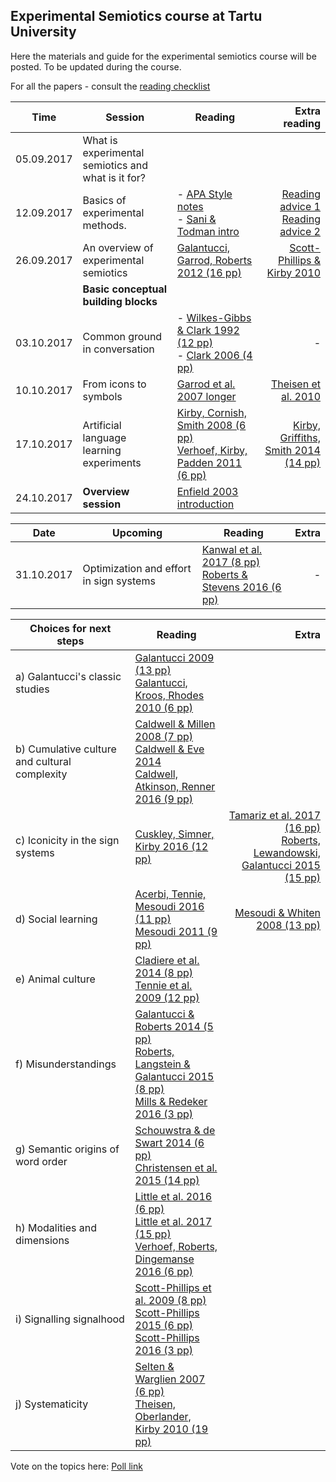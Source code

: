 ## Experimental Semiotics course at Tartu University

Here the materials and guide for the experimental semiotics course will be posted. To be updated during the course. 

For all the papers - consult the [reading checklist](https://www.is.ut.ee/pls/ois_sso/tere.tulemast?pn_id_materjal=694240&pn_id_sessioon=41555863010343699949)

|Time| Session      | Reading           | Extra reading  |
|-----|-------|---------------|-----:|
|05.09.2017| What is experimental semiotics and what is it for?      |  |  |
|12.09.2017| Basics of experimental methods.| - [APA Style notes](https://www.is.ut.ee/pls/ois_sso/tere.tulemast?pn_id_materjal=685629&pn_id_sessioon=41555863010343699949) <br /> - [Sani & Todman intro](https://www.is.ut.ee/pls/ois_sso/tere.tulemast?pn_id_materjal=685630&pn_id_sessioon=41555863010343699949) | [Reading advice 1](https://www.is.ut.ee/pls/ois_sso/tere.tulemast?pn_id_materjal=687616&pn_id_sessioon=41555863010343699949) <br> [Reading advice 2](https://www.is.ut.ee/pls/ois_sso/tere.tulemast?pn_id_materjal=687615&pn_id_sessioon=41555863010343699949) |
|26.09.2017| An overview of experimental semiotics | [Galantucci, Garrod, Roberts 2012 (16 pp)](https://www.is.ut.ee/pls/ois_sso/tere.tulemast?pn_id_materjal=687614&pn_id_sessioon=41529130853603699982)| [Scott-Phillips & Kirby 2010](https://www.is.ut.ee/pls/ois_sso/tere.tulemast?pn_id_materjal=689356&pn_id_sessioon=41529130853603699982) |
||**Basic conceptual building blocks**|
|03.10.2017|Common ground in conversation   |- [Wilkes-Gibbs & Clark 1992 (12 pp)](https://www.is.ut.ee/pls/ois_sso/tere.tulemast?pn_id_materjal=691432&pn_id_sessioon=41529130853603699982) <br>   - [Clark 2006 (4 pp)](https://www.is.ut.ee/pls/ois_sso/tere.tulemast?pn_id_materjal=691431&pn_id_sessioon=41529130853603699982)| -   |
|10.10.2017|From icons to symbols   |  [Garrod et al. 2007 longer](https://www.is.ut.ee/pls/ois_sso/tere.tulemast?pn_id_materjal=693171&pn_id_sessioon=41529130853603699982)  |  [Theisen et al. 2010](https://www.is.ut.ee/pls/ois_sso/tere.tulemast?pn_id_materjal=693172&pn_id_sessioon=41529130853603699982) |
|17.10.2017|Artificial language learning experiments   |  	[Kirby, Cornish, Smith 2008 (6 pp)](https://www.is.ut.ee/pls/ois_sso/tere.tulemast?pn_id_materjal=694616&pn_id_sessioon=41529130853603699982) <br> [Verhoef, Kirby, Padden 2011 (6 pp)](https://www.is.ut.ee/pls/ois_sso/tere.tulemast?pn_id_materjal=694617&pn_id_sessioon=41529130853603699982)  | [Kirby, Griffiths, Smith 2014 (14 pp)](https://www.is.ut.ee/pls/ois_sso/tere.tulemast?pn_id_materjal=697565&pn_id_sessioon=41529130853603699982)  |
|24.10.2017| **Overview session**   |  [Enfield 2003 introduction](https://www.is.ut.ee/pls/ois_sso/tere.tulemast?pn_id_materjal=696219&pn_id_sessioon=41529130853603699982)  |   |

|Date|Upcoming|Reading |Extra |
|----|------------- |-------------|-----:|
|31.10.2017|Optimization and effort in sign systems   |  [Kanwal et al. 2017 (8 pp)](https://www.is.ut.ee/pls/ois_sso/tere.tulemast?pn_id_materjal=697550&pn_id_sessioon=41529130853603699982) <br> [Roberts & Stevens 2016 (6 pp)](https://www.is.ut.ee/pls/ois_sso/tere.tulemast?pn_id_materjal=697551&pn_id_sessioon=41529130853603699982)  | -  |

|Choices for next steps  |Reading   |Extra   |
| ------------- |-------------| -----:|
|a) Galantucci's classic studies   | [Galantucci 2009 (13 pp)](https://www.is.ut.ee/pls/ois_sso/tere.tulemast?pn_id_materjal=697534&pn_id_sessioon=41529130853603699982) <br>	[Galantucci, Kroos, Rhodes 2010 (6 pp)](https://www.is.ut.ee/pls/ois_sso/tere.tulemast?pn_id_materjal=697533&pn_id_sessioon=41529130853603699982)  |   |
|b) Cumulative culture and cultural complexity  | [Caldwell & Millen 2008 (7 pp)](https://www.is.ut.ee/pls/ois_sso/tere.tulemast?pn_id_materjal=697537&pn_id_sessioon=41529130853603699982) <br> [Caldwell & Eve 2014](https://www.is.ut.ee/pls/ois_sso/tere.tulemast?pn_id_materjal=697536&pn_id_sessioon=41529130853603699982) <br>	[Caldwell, Atkinson, Renner 2016 (9 pp)](https://www.is.ut.ee/pls/ois_sso/tere.tulemast?pn_id_materjal=697535&pn_id_sessioon=41529130853603699982)  |   |
|c) Iconicity in the sign systems   | [Cuskley, Simner, Kirby 2016 (12 pp)](https://www.is.ut.ee/pls/ois_sso/tere.tulemast?pn_id_materjal=697544&pn_id_sessioon=41529130853603699982)  |  [Tamariz et al. 2017 (16 pp)](https://www.is.ut.ee/pls/ois_sso/tere.tulemast?pn_id_materjal=697546&pn_id_sessioon=41529130853603699982) <br>	[Roberts, Lewandowski, Galantucci 2015 (15 pp)](https://www.is.ut.ee/pls/ois_sso/tere.tulemast?pn_id_materjal=697545&pn_id_sessioon=41529130853603699982) |
|d) Social learning   | [Acerbi, Tennie, Mesoudi 2016 (11 pp)](https://www.is.ut.ee/pls/ois_sso/tere.tulemast?pn_id_materjal=697559&pn_id_sessioon=41529130853603699982) <br> [Mesoudi 2011 (9 pp)](https://www.is.ut.ee/pls/ois_sso/tere.tulemast?pn_id_materjal=697560&pn_id_sessioon=41529130853603699982) |  [Mesoudi & Whiten 2008 (13 pp)](https://www.is.ut.ee/pls/ois_sso/tere.tulemast?pn_id_materjal=697566&pn_id_sessioon=41529130853603699982) |
|e) Animal culture   | [Cladiere et al. 2014 (8 pp)](https://www.is.ut.ee/pls/ois_sso/tere.tulemast?pn_id_materjal=697531&pn_id_sessioon=41529130853603699982) <br> [Tennie et al. 2009 (12 pp)](https://www.is.ut.ee/pls/ois_sso/tere.tulemast?pn_id_materjal=697532&pn_id_sessioon=41529130853603699982) |   |
|f) Misunderstandings    | [Galantucci & Roberts 2014 (5 pp)](https://www.is.ut.ee/pls/ois_sso/tere.tulemast?pn_id_materjal=697547&pn_id_sessioon=41529130853603699982) <br> [Roberts, Langstein & Galantucci 2015 (8 pp)](https://www.is.ut.ee/pls/ois_sso/tere.tulemast?pn_id_materjal=697549&pn_id_sessioon=41529130853603699982) <br> [Mills & Redeker 2016 (3 pp)](https://www.is.ut.ee/pls/ois_sso/tere.tulemast?pn_id_materjal=697548&pn_id_sessioon=41529130853603699982)|   |
|g) Semantic origins of word order  |   [Schouwstra & de Swart 2014 (6 pp)](https://www.is.ut.ee/pls/ois_sso/tere.tulemast?pn_id_materjal=697555&pn_id_sessioon=41529130853603699982) <br> [Christensen et al. 2015 (14 pp)](https://www.is.ut.ee/pls/ois_sso/tere.tulemast?pn_id_materjal=697554&pn_id_sessioon=41529130853603699982) |   |
|h) Modalities and dimensions  |  [Little et al. 2016 (6 pp)](https://www.is.ut.ee/pls/ois_sso/tere.tulemast?pn_id_materjal=697538&pn_id_sessioon=41529130853603699982) <br> [Little et al. 2017 (15 pp)](https://www.is.ut.ee/pls/ois_sso/tere.tulemast?pn_id_materjal=697540&pn_id_sessioon=41529130853603699982) <br> [Verhoef, Roberts, Dingemanse 2016 (6 pp)](https://www.is.ut.ee/pls/ois_sso/tere.tulemast?pn_id_materjal=697541&pn_id_sessioon=41529130853603699982) |   |
|i) Signalling signalhood  |   [Scott-Phillips et al. 2009 (8 pp)](https://www.is.ut.ee/pls/ois_sso/tere.tulemast?pn_id_materjal=697558&pn_id_sessioon=41529130853603699982) <br> [Scott-Phillips 2015 (6 pp)](https://www.is.ut.ee/pls/ois_sso/tere.tulemast?pn_id_materjal=697556&pn_id_sessioon=41529130853603699982) <br> [Scott-Phillips 2016 (3 pp)](https://www.is.ut.ee/pls/ois_sso/tere.tulemast?pn_id_materjal=697557&pn_id_sessioon=41529130853603699982)|   |
|j) Systematicity  |   [Selten & Warglien 2007 (6 pp)](https://www.is.ut.ee/pls/ois_sso/tere.tulemast?pn_id_materjal=697561&pn_id_sessioon=41529130853603699982) <br> [Theisen, Oberlander, Kirby 2010 (19 pp)](https://www.is.ut.ee/pls/ois_sso/tere.tulemast?pn_id_materjal=697562&pn_id_sessioon=41529130853603699982)|   |


Vote on the topics here: [Poll link](http://www.easypolls.net/poll.html?p=59ee59b2e4b036a938d50c62)

<script type="text/javascript" src="http://www.easypolls.net/ext/scripts/emPoll.js?p=59ee59b2e4b036a938d50c62"></script>
